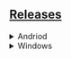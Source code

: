 ## [Releases](https://github.com/2584191127/my-backups/releases)
<details>
<summary>Andriod</summary>
Telegram_9.3.3:https://t.me/RikkaTi/1824/<br>
QQ_8.8.88.7830<br>
PixEz:https://github.com/Notsfsssf/pixez-flutter<br>
GeometricWeather(几何天气):https://github.com/WangDaYeeeeee/GeometricWeather<br>
洛雪音乐:https://github.com/lyswhut/lx-music-mobile<br>
网易云音乐<br>
贴吧Lite:https://t.me/tblite<br>
WPS Office_13.24.0_专业版:https://t.me/youthkinga/5505<br>
Via:https://github.com/tuyafeng/Via<br>
阿里云盘_2.3.3:https://www.52pojie.cn/thread-1632921-1-1.html<br>
菜鸟_1.0.0:https://t.me/youthkinga/6063<br>
Bitwarden:https://github.com/bitwarden/mobile<br>
ZeroTermux:https://github.com/hanxinhao000/ZeroTermux<br>
高德地图(红米K50提取)_11.11.60.3455<br>
小红书简明版<br>
哔哩哔哩<br>
Clash for Android:https://github.com/Kr328/ClashForAndroid<br>
夸克_H2SO3<br>
QQ邮箱_H2SO3<br>
倒带:https://github.com/KusStar/rewind-apks<br>
知乎<br>
安卓清理君_3.6.6<br>
</details>

<details>
<summary>Windows</summary>
QQ_9.7.3(28946)_Dreamcast_去广告版:https://www.423down.com/8229.html<br>
微信_3.6.5.16_多开防撤回绿色版:https://www.423down.com/8718.html<br>
mpv:https://github.com/hooke007/MPV_lazy<br>
Bandizip:https://www.423down.com/9735.html<br>
qBittorent_便携增强版:https://www.423down.com/8421.html<br>
Clash for Windows_0.20.20_汉化版:https://github.com/ender-zhao/Clash-for-Windows_Chinese<br>
centbrowser:http://static.centbrowser.cn/win_stable/<br>
HiBituninstaller:https://www.423down.com/9979.html<br>
NDM:http://www.dayanzai.me/neat-download-manager.html<br>
搞机工具箱_9.81
</details>
